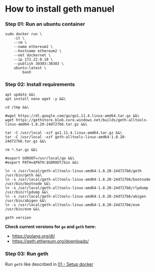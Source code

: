 # How to install geth manuel

### Step 01: Run an ubuntu container
    sudo docker run \
        -it \
        --rm \
        --name ethereum2 \
        --hostname ethereum2 \
        --net dockernet \
        --ip 172.22.0.10 \
        --publish 30303:30303 \
        ubuntu:latest \
            bash

### Step 02: Install requirements
    apt update &&\
    apt install nano wget -y &&\

    cd /tmp &&\

    #wget https://dl.google.com/go/go1.11.4.linux-amd64.tar.gz &&\
    wget https://gethstore.blob.core.windows.net/builds/geth-alltools-linux-amd64-1.8.20-24d727b6.tar.gz &&\

    tar -C /usr/local -xzf go1.11.4.linux-amd64.tar.gz &&\
    tar -C /usr/local -xzf geth-alltools-linux-amd64-1.8.20-24d727b6.tar.gz &&\

    rm *.tar.gz &&\

    #export GOROOT=/usr/local/go &&\
    #export PATH=$PATH:$GOROOT/bin &&\

    ln -s /usr/local/geth-alltools-linux-amd64-1.8.20-24d727b6/geth /usr/bin/geth &&\
    ln -s /usr/local/geth-alltools-linux-amd64-1.8.20-24d727b6/bootnode /usr/bin/bootnode &&\
    ln -s /usr/local/geth-alltools-linux-amd64-1.8.20-24d727b6/rlpdump /usr/bin/rlpdump &&\
    ln -s /usr/local/geth-alltools-linux-amd64-1.8.20-24d727b6/abigen /usr/bin/abigen &&\
    ln -s /usr/local/geth-alltools-linux-amd64-1.8.20-24d727b6/evm /usr/bin/evm &&\

    geth version

**Check current versions for `go` and `geth` here:**
- https://golang.org/dl/
- https://geth.ethereum.org/downloads/

### Step 03: Run geth

Run `geth` like described in [01 - Setup docker](https://gogs.h7ftn2p4.cloud/Hbrs/master_thesis/src/master/documentation/01_docker.md)
